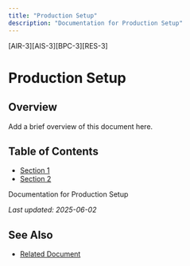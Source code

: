 ```yaml
---
title: "Production Setup"
description: "Documentation for Production Setup"
---
```


[AIR-3][AIS-3][BPC-3][RES-3]


<!-- markdownlint-disable MD013 line-length -->

# Production Setup

## Overview

Add a brief overview of this document here.

## Table of Contents

- [Section 1](#section-1)
- [Section 2](#section-2)


Documentation for Production Setup

*Last updated: 2025-06-02*

## See Also

- [Related Document](#related-document)

